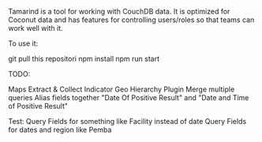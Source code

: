Tamarind is a tool for working with CouchDB data. It is optimized for Coconut data and has features for controlling users/roles so that teams can work well with it.

To use it:

git pull this repositori
npm install
npm run start


TODO:

Maps
Extract & Collect Indicator
Geo Hierarchy Plugin
Merge multiple queries
Alias fields together "Date Of Positive Result" and "Date and Time of Positive Result"

Test:
Query Fields for something like Facility instead of date
Query Fields for dates and region like Pemba
